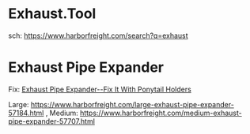 # Exhaust.Tool
sch: https://www.harborfreight.com/search?q=exhaust

# Exhaust Pipe Expander
Fix: [Exhaust Pipe Expander--Fix It With Ponytail Holders](https://youtu.be/6Ao_LSlZ14Y)

Large: https://www.harborfreight.com/large-exhaust-pipe-expander-57184.html , Medium: https://www.harborfreight.com/medium-exhaust-pipe-expander-57707.html
